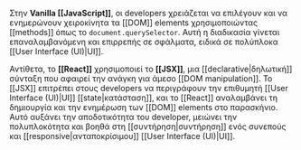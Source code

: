 
Στην **Vanilla [[JavaScript]]**, οι developers χρειάζεται να επιλέγουν και να ενημερώνουν χειροκίνητα τα [[DOM]] elements χρησιμοποιώντας [[methods]] όπως το `document.querySelector`. Αυτή η διαδικασία γίνεται επαναλαμβανόμενη και επιρρεπής σε σφάλματα, ειδικά σε πολύπλοκα [[User Interface (UI)|UI]].

Αντίθετα, το **[[React]]** χρησιμοποιεί το **[[JSX]]**, μια [[declarative|δηλωτική]] σύνταξη που αφαιρεί την ανάγκη για άμεσο [[DOM manipulation]]. Το [[JSX]] επιτρέπει στους developers να περιγράφουν την επιθυμητή [[User Interface (UI)|UI]] [[state|κατάσταση]], και το [[React]] αναλαμβάνει τη δημιουργία και την ενημέρωση των [[DOM]] elements στο παρασκήνιο. Αυτό αυξάνει την αποδοτικότητα του developer, μειώνει την πολυπλοκότητα και βοηθά στη [[συντήρηση|συντήρηση]] ενός συνεπούς και [[responsive|ανταποκρίσιμου]] [[User Interface (UI)|UI]].
